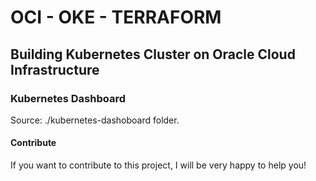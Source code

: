 # OCI - OKE - TERRAFORM

## Building Kubernetes Cluster on Oracle Cloud Infrastructure

### Kubernetes Dashboard

Source: ./kubernetes-dashoboard folder.

#### Contribute
If you want to contribute to this project, I will be very happy to help you!